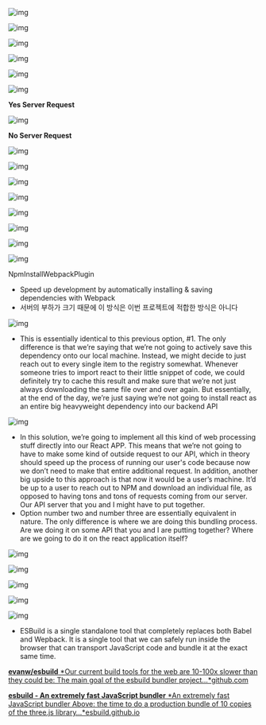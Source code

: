 ![img](https://cdn-images-1.medium.com/max/800/1*1ugE3ZNkhQCfLP71SCUWPA.png)

![img](https://cdn-images-1.medium.com/max/800/1*u_PLlAvhoaMQhJF78LZOPw.png)

![img](https://cdn-images-1.medium.com/max/800/1*9qCq9BfF2fewsrWZNr5FQQ.png)

![img](https://cdn-images-1.medium.com/max/800/1*_UR9egsHm1HV6JQh3UDvVg.png)

![img](https://cdn-images-1.medium.com/max/800/1*fGilgfOO8l3NJwrp8sAm9w.png)

![img](https://cdn-images-1.medium.com/max/800/1*Ox6Xe0kT7bUkx43mbvbHag.png)

**Yes Server Request**

![img](https://cdn-images-1.medium.com/max/800/1*HH8e1qa1_qMgsj0Lbhsr7w.png)

**No Server Request**

![img](https://cdn-images-1.medium.com/max/800/1*MXlVIzTb9dHcHD_GnNeerQ.png)

![img](https://cdn-images-1.medium.com/max/800/1*bIr5O3jEaBXE6pExx_4REA.png)

![img](https://cdn-images-1.medium.com/max/800/1*7Fn8IzxsCXzhmMP2W8MuJQ.png)

![img](https://cdn-images-1.medium.com/max/800/1*mT3ZrUb8IHPptLagFv7VzQ.png)

![img](https://cdn-images-1.medium.com/max/800/1*LUJre6EVN4k2ZZJ-Ix5_FA.png)

![img](https://cdn-images-1.medium.com/max/800/1*PzwzEFK2q8GLUXch81oMZw.png)

![img](https://cdn-images-1.medium.com/max/800/1*mmZsDa_S_O0Alkx5_zzQVw.png)

![img](https://cdn-images-1.medium.com/max/800/1*thcAATPSXdXl75_zoPAiLw.png)

NpmInstallWebpackPlugin

- Speed up development by automatically installing & saving dependencies with Webpack
- 서버의 부하가 크기 때문에 이 방식은 이번 프로젝트에 적합한 방식은 아니다

![img](https://cdn-images-1.medium.com/max/800/1*QfqRE_CXnSQzDoxej7ApIg.png)

- This is essentially identical to this previous option, #1. The only difference is that we’re saying that we’re not going to actively save this dependency onto our local machine. Instead, we might decide to just reach out to every single item to the registry somewhat. Whenever someone tries to import react to their little snippet of code, we could definitely try to cache this result and make sure that we’re not just always downloading the same file over and over again. But essentially, at the end of the day, we’re just saying we’re not going to install react as an entire big heavyweight dependency into our backend API

![img](https://cdn-images-1.medium.com/max/800/1*ddi7dSZ8m6CB9s_1MvmL_g.png)

- In this solution, we’re going to implement all this kind of web processing stuff directly into our React APP. This means that we’re not going to have to make some kind of outside request to our API, which in theory should speed up the process of running our user's code because now we don’t need to make that entire additional request. In addition, another big upside to this approach is that now it would be a user’s machine. It’d be up to a user to reach out to NPM and download an individual file, as opposed to having tons and tons of requests coming from our server. Our API server that you and I might have to put together.
- Option number two and number three are essentially equivalent in nature. The only difference is where we are doing this bundling process. Are we doing it on some API that you and I are putting together? Where are we going to do it on the react application itself?

![img](https://cdn-images-1.medium.com/max/800/1*9vcQaT8Vp437Ak8sh1oZpg.png)

![img](https://cdn-images-1.medium.com/max/800/1*9vcQaT8Vp437Ak8sh1oZpg.png)

![img](https://cdn-images-1.medium.com/max/800/1*dLtdeiX_gKV-x1Upx2Nd8w.png)

![img](https://cdn-images-1.medium.com/max/800/1*zAzAjJt19yzAFMOutoQSTQ.png)

![img](https://cdn-images-1.medium.com/max/800/1*CnEy4h5rFdzR_3LNAitxlA.png)

- ESBuild is a single standalone tool that completely replaces both Babel and Wepback. It is a single tool that we can safely run inside the browser that can transport JavaScript code and bundle it at the exact same time.

[**evanw/esbuild**
*Our current build tools for the web are 10-100x slower than they could be: The main goal of the esbuild bundler project…*github.com](https://github.com/evanw/esbuild)

[**esbuild - An extremely fast JavaScript bundler**
*An extremely fast JavaScript bundler Above: the time to do a production bundle of 10 copies of the three.js library…*esbuild.github.io](https://esbuild.github.io/)

